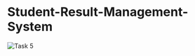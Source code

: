 # Student-Result-Management-System
![Task 5](https://user-images.githubusercontent.com/78637601/189514724-508757aa-94ec-4ed2-8fee-5fa523604195.jpg)
